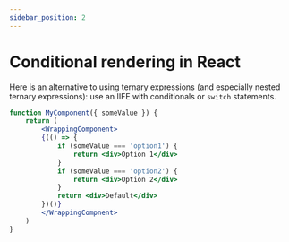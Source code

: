 ```yaml
---
sidebar_position: 2
---
```


# Conditional rendering in React

Here is an alternative to using ternary expressions (and especially nested ternary expressions): use an IIFE with conditionals or `switch` statements.

```jsx
function MyComponent({ someValue }) {
    return (
        <WrappingComponent>
        {(() => {
            if (someValue === 'option1') {
                return <div>Option 1</div>
            }
            if (someValue === 'option2') {
                return <div>Option 2</div>
            }
            return <div>Default</div>
        })()}
        </WrappingCompnent>
    )
}
```

